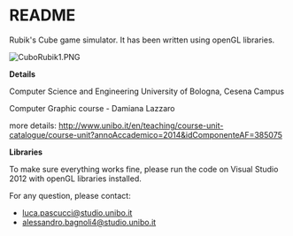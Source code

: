 # README #

Rubik's Cube game simulator. It has been written using openGL libraries.

![CuboRubik1.PNG](https://bitbucket.org/repo/xGLg9M/images/3479895125-CuboRubik1.PNG)

**Details**

Computer Science and Engineering University of Bologna, Cesena Campus

Computer Graphic course - Damiana Lazzaro

more details: http://www.unibo.it/en/teaching/course-unit-catalogue/course-unit?annoAccademico=2014&idComponenteAF=385075

**Libraries**

To make sure everything works fine, please run the code on Visual Studio 2012 with openGL libraries installed.

For any question, please contact:

*  [luca.pascucci@studio.unibo.it](mailto:luca.pascucci@studio.unibo.it)
*  [alessandro.bagnoli4@studio.unibo.it](mailto:alessandro.bagnoli4@studio.unibo.it)